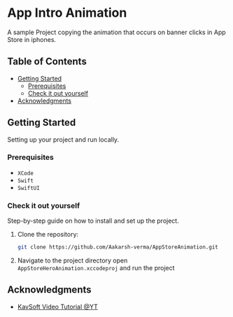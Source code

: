 # App Intro Animation

A sample Project copying the animation that occurs on banner clicks in App Store in iphones.

## Table of Contents

- [Getting Started](#getting-started)
  - [Prerequisites](#prerequisites)
  - [Check it out yourself](#check-it-out-yourself)
- [Acknowledgments](#acknowledgments)

## Getting Started

Setting up your project and run locally.

### Prerequisites

- `XCode`
- `Swift`
- `SwiftUI`

### Check it out yourself

Step-by-step guide on how to install and set up the project.

1. Clone the repository:
   ```bash
   git clone https://github.com/Aakarsh-verma/AppStoreAnimation.git
   ```
2. Navigate to the project directory open `AppStoreHeroAnimation.xccodeproj` and run the project

## Acknowledgments 
 
- [KavSoft Video Tutorial @YT](https://www.youtube.com/watch?v=_aL4fDNNthM)
